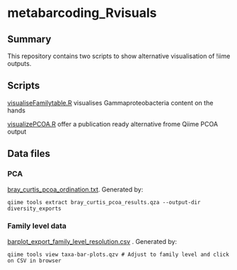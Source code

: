 # metabarcoding_Rvisuals
## Summary

This repository contains two scripts to show alternative visualisation of !iime outputs.

## Scripts

[visualiseFamilytable.R](visualiseFamilytable.R) visualises Gammaproteobacteria content on the hands

[visualizePCOA.R](visualizePCOA.R) offer a publication ready alternative frome Qiime PCOA output

## Data files

### PCA

[bray_curtis_pcoa_ordination.txt](bray_curtis_pcoa_ordination.txt). Generated by:
```
qiime tools extract bray_curtis_pcoa_results.qza --output-dir diversity_exports
```

### Family level data
[barplot_export_family_level_resolution.csv](barplot_export_family_level_resolution.csv) . Generated by:

```
qiime tools view taxa-bar-plots.qzv # Adjust to family level and click on CSV in browser
```
